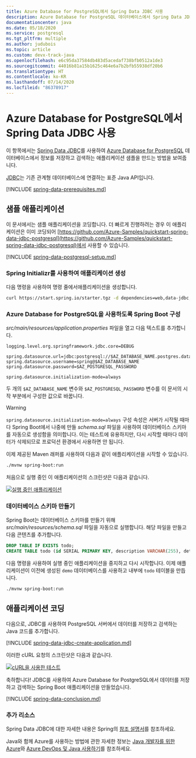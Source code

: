```yaml
---
title: Azure Database for PostgreSQL에서 Spring Data JDBC 사용
description: Azure Database for PostgreSQL 데이터베이스에서 Spring Data JDBC를 사용하는 방법을 알아봅니다.
documentationcenter: java
ms.date: 05/18/2020
ms.service: postgresql
ms.tgt_pltfrm: multiple
ms.author: judubois
ms.topic: article
ms.custom: devx-track-java
ms.openlocfilehash: e6c95da37584db483d5acedaf738bfb0512a1de3
ms.sourcegitcommit: 44016b81a15b1625c464e6a7b2bfb55938df20b6
ms.translationtype: HT
ms.contentlocale: ko-KR
ms.lasthandoff: 07/14/2020
ms.locfileid: "86378917"
---
```

# <a name="use-spring-data-jdbc-with-azure-database-for-postgresql"></a>Azure Database for PostgreSQL에서 Spring Data JDBC 사용

이 항목에서는 [Spring Data JDBC](https://spring.io/projects/spring-data-jdbc)를 사용하여 [Azure Database for PostgreSQL](/azure/postgresql/) 데이터베이스에서 정보를 저장하고 검색하는 애플리케이션 샘플을 만드는 방법을 보여줍니다.

[JDBC](https://en.wikipedia.org/wiki/Java_Database_Connectivity)는 기존 관계형 데이터베이스에 연결하는 표준 Java API입니다.

[!INCLUDE [spring-data-prerequisites.md](includes/spring-data-prerequisites.md)]

## <a name="sample-application"></a>샘플 애플리케이션

이 문서에서는 샘플 애플리케이션을 코딩합니다. 더 빠르게 진행하려는 경우 이 애플리케이션은 이미 코딩되어 [https://github.com/Azure-Samples/quickstart-spring-data-jdbc-postgresql](https://github.com/Azure-Samples/quickstart-spring-data-jdbc-postgresql)에서 사용할 수 있습니다.

[!INCLUDE [spring-data-postgresql-setup.md](includes/spring-data-postgresql-setup.md)]

### <a name="generate-the-application-by-using-spring-initializr"></a>Spring Initializr를 사용하여 애플리케이션 생성

다음 명령을 사용하여 명령 줄에서애플리케이션을 생성합니다.

```bash
curl https://start.spring.io/starter.tgz -d dependencies=web,data-jdbc,postgresql -d baseDir=azure-database-workshop -d bootVersion=2.3.1.RELEASE -d javaVersion=8 | tar -xzvf -
```

### <a name="configure-spring-boot-to-use-azure-database-for-postgresql"></a>Azure Database for PostgreSQL을 사용하도록 Spring Boot 구성

*src/main/resources/application.properties* 파일을 열고 다음 텍스트를 추가합니다.

```properties
logging.level.org.springframework.jdbc.core=DEBUG

spring.datasource.url=jdbc:postgresql://$AZ_DATABASE_NAME.postgres.database.azure.com:5432/demo
spring.datasource.username=spring@$AZ_DATABASE_NAME
spring.datasource.password=$AZ_POSTGRESQL_PASSWORD

spring.datasource.initialization-mode=always
```

두 개의 `$AZ_DATABASE_NAME` 변수와 `$AZ_POSTGRESQL_PASSWORD` 변수를 이 문서의 시작 부분에서 구성한 값으로 바꿉니다.

> [!WARNING]
> `spring.datasource.initialization-mode=always` 구성 속성은 서버가 시작될 때마다 Spring Boot에서 나중에 만들 *schema.sql* 파일을 사용하여 데이터베이스 스키마를 자동으로 생성함을 의미합니다. 이는 테스트에 유용하지만, 다시 시작할 때마다 데이터가 삭제되므로 프로덕션 환경에서 사용하면 안 됩니다.

이제 제공된 Maven 래퍼를 사용하여 다음과 같이 애플리케이션을 시작할 수 있습니다.

```bash
./mvnw spring-boot:run
```

처음으로 실행 중인 이 애플리케이션의 스크린샷은 다음과 같습니다.

[![실행 중인 애플리케이션](media/configure-spring-data-jdbc-with-azure-postgresql/create-postgresql-01.png)](media/configure-spring-data-jdbc-with-azure-postgresql/create-postgresql-01.png#lightbox)

### <a name="create-the-database-schema"></a>데이터베이스 스키마 만들기

Spring Boot는 데이터베이스 스키마를 만들기 위해 *src/main/resources/schema.sql* 파일을 자동으로 실행합니다. 해당 파일을 만들고 다음 콘텐츠를 추가합니다.

```sql
DROP TABLE IF EXISTS todo;
CREATE TABLE todo (id SERIAL PRIMARY KEY, description VARCHAR(255), details VARCHAR(4096), done BOOLEAN);
```

다음 명령을 사용하여 실행 중인 애플리케이션을 중지하고 다시 시작합니다. 이제 애플리케이션이 이전에 생성된 `demo` 데이터베이스를 사용하고 내부에 `todo` 테이블을 만듭니다.

```bash
./mvnw spring-boot:run
```

## <a name="code-the-application"></a>애플리케이션 코딩

다음으로, JDBC를 사용하여 PostgreSQL 서버에서 데이터를 저장하고 검색하는 Java 코드를 추가합니다.

[!INCLUDE [spring-data-jdbc-create-application.md](includes/spring-data-jdbc-create-application.md)]

이러한 cURL 요청의 스크린샷은 다음과 같습니다.

[![cURL을 사용한 테스트](media/configure-spring-data-jdbc-with-azure-postgresql/create-postgresql-02.png)](media/configure-spring-data-jdbc-with-azure-postgresql/create-postgresql-02.png#lightbox)

축하합니다! JDBC를 사용하여 Azure Database for PostgreSQL에서 데이터를 저장하고 검색하는 Spring Boot 애플리케이션을 만들었습니다.

[!INCLUDE [spring-data-conclusion.md](includes/spring-data-conclusion.md)]

### <a name="additional-resources"></a>추가 리소스

Spring Data JDBC에 대한 자세한 내용은 Spring의 [참조 설명서](https://docs.spring.io/spring-data/jdbc/docs/current/reference/html/#reference)를 참조하세요.

Java와 함께 Azure를 사용하는 방법에 관한 자세한 정보는 [Java 개발자를 위한 Azure](/azure/developer/java/)와 [Azure DevOps 및 Java 사용하기](/azure/devops/)를 참조하세요.
